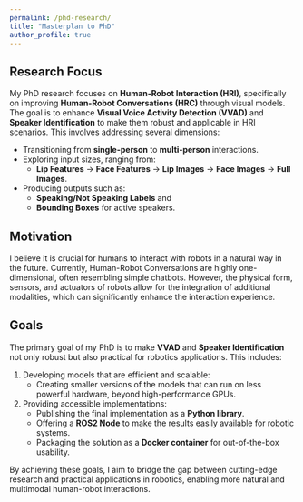 ```yaml
---
permalink: /phd-research/
title: "Masterplan to PhD"
author_profile: true
---
```


## Research Focus

My PhD research focuses on **Human-Robot Interaction (HRI)**, specifically on improving **Human-Robot Conversations (HRC)** through visual models. The goal is to enhance **Visual Voice Activity Detection (VVAD)** and **Speaker Identification** to make them robust and applicable in HRI scenarios. This involves addressing several dimensions:

- Transitioning from **single-person** to **multi-person** interactions.
- Exploring input sizes, ranging from:
  - **Lip Features** -> **Face Features** -> **Lip Images** -> **Face Images**  -> **Full Images**.
- Producing outputs such as:
  - **Speaking/Not Speaking Labels** and
  - **Bounding Boxes** for active speakers.

## Motivation

I believe it is crucial for humans to interact with robots in a natural way in the future. Currently, Human-Robot Conversations are highly one-dimensional, often resembling simple chatbots. However, the physical form, sensors, and actuators of robots allow for the integration of additional modalities, which can significantly enhance the interaction experience.

## Goals

The primary goal of my PhD is to make **VVAD** and **Speaker Identification** not only robust but also practical for robotics applications. This includes:

1. Developing models that are efficient and scalable:
   - Creating smaller versions of the models that can run on less powerful hardware, beyond high-performance GPUs.
2. Providing accessible implementations:
   - Publishing the final implementation as a **Python library**.
   - Offering a **ROS2 Node** to make the results easily available for robotic systems.
   - Packaging the solution as a **Docker container** for out-of-the-box usability.

By achieving these goals, I aim to bridge the gap between cutting-edge research and practical applications in robotics, enabling more natural and multimodal human-robot interactions.